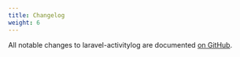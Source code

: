 ```yaml
---
title: Changelog
weight: 6
---
```


All notable changes to laravel-activitylog are documented [on GitHub](https://github.com/spatie/laravel-activitylog/blob/master/CHANGELOG.md).
